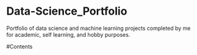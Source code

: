 # Data-Science_Portfolio
Portfolio of data science and machine learning projects completed by me for academic, self learning, and hobby purposes.

#Contents

